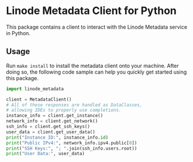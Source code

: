 # Linode Metadata Client for Python

This package contains a client to interact with the Linode Metadata service in Python.

## Usage

Run ```make install``` to install the metadata client onto your machine. After doing so, the following code sample can help you quickly get started using this package.

```python
import linode_metadata

client = MetadataClient()
# All of these responses are handled as DataClasses,
# allowing IDEs to properly use completions.
instance_info = client.get_instance()
network_info = client.get_network()
ssh_info = client.get_ssh_keys()
user_data = client.get_user_data()
print("Instance ID:", instance_info.id)
print("Public IPv4:", network_info.ipv4.public[0])
print("SSH Keys:", "; ".join(ssh_info.users.root))
print("User Data:", user_data)
```